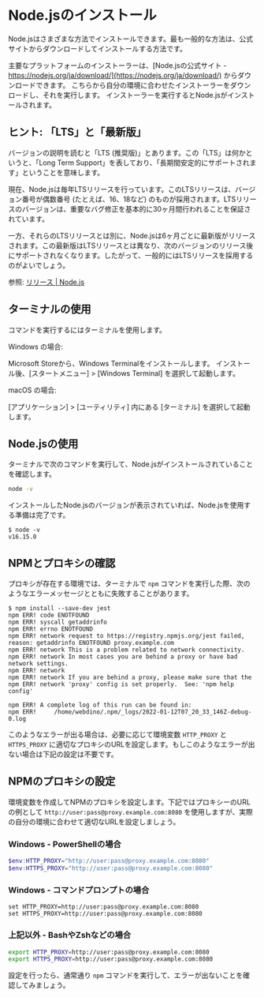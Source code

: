 # Node.jsのインストール

Node.jsはさまざまな方法でインストールできます。最も一般的な方法は、公式サイトからダウンロードしてインストールする方法です。

主要なプラットフォームのインストーラーは、[Node.jsの公式サイト - https://nodejs.org/ja/download/](https://nodejs.org/ja/download/) からダウンロードできます。
こちらから自分の環境に合わせたインストーラーをダウンロードし、それを実行します。
インストーラーを実行するとNode.jsがインストールされます。

## ヒント: 「LTS」と「最新版」

バージョンの説明を読むと「LTS (推奨版)」とあります。この「LTS」は何かというと、「Long Term Support」を表しており、「長期間安定的にサポートされます」ということを意味します。

現在、Node.jsは毎年LTSリリースを行っています。このLTSリリースは、バージョン番号が偶数番号 (たとえば、16、18など) のものが採用されます。LTSリリースのバージョンは、重要なバグ修正を基本的に30ヶ月間行われることを保証されています。

一方、それらのLTSリリースとは別に、Node.jsは6ヶ月ごとに最新版がリリースされます。この最新版はLTSリリースとは異なり、次のバージョンのリリース後にサポートされなくなります。したがって、一般的にはLTSリリースを採用するのがよいでしょう。

参照: [リリース | Node.js](https://nodejs.org/ja/about/releases/)

## ターミナルの使用

コマンドを実行するにはターミナルを使用します。

Windows の場合:

Microsoft Storeから、Windows Terminalをインストールします。
インストール後、[スタートメニュー] > [Windows Terminal] を選択して起動します。

macOS の場合:

[アプリケーション] > [ユーティリティ] 内にある [ターミナル] を選択して起動します。

## Node.jsの使用

ターミナルで次のコマンドを実行して、Node.jsがインストールされていることを確認します。

```bash
node -v
```

インストールしたNode.jsのバージョンが表示されていれば、Node.jsを使用する準備は完了です。

```console
$ node -v
v16.15.0
```

## NPMとプロキシの確認

プロキシが存在する環境では、ターミナルで `npm` コマンドを実行した際、次のようなエラーメッセージとともに失敗することがあります。

```console
$ npm install --save-dev jest
npm ERR! code ENOTFOUND
npm ERR! syscall getaddrinfo
npm ERR! errno ENOTFOUND
npm ERR! network request to https://registry.npmjs.org/jest failed, reason: getaddrinfo ENOTFOUND proxy.example.com
npm ERR! network This is a problem related to network connectivity.
npm ERR! network In most cases you are behind a proxy or have bad network settings.
npm ERR! network
npm ERR! network If you are behind a proxy, please make sure that the
npm ERR! network 'proxy' config is set properly.  See: 'npm help config'

npm ERR! A complete log of this run can be found in:
npm ERR!     /home/webdino/.npm/_logs/2022-01-12T07_20_33_146Z-debug-0.log
```

このようなエラーが出る場合は、必要に応じて環境変数 `HTTP_PROXY` と `HTTPS_PROXY` に適切なプロキシのURLを設定します。もしこのようなエラーが出ない場合は下記の設定は不要です。

## NPMのプロキシの設定

環境変数を作成してNPMのプロキシを設定します。下記ではプロキシーのURLの例として `http://user:pass@proxy.example.com:8080` を使用しますが、実際の自分の環境に合わせて適切なURLを設定しましょう。

### Windows - PowerShellの場合

```powershell
$env:HTTP_PROXY="http://user:pass@proxy.example.com:8080"
$env:HTTPS_PROXY="http://user:pass@proxy.example.com:8080"
```

### Windows - コマンドプロンプトの場合

```
set HTTP_PROXY=http://user:pass@proxy.example.com:8080
set HTTPS_PROXY=http://user:pass@proxy.example.com:8080
```

### 上記以外 - BashやZshなどの場合

```bash
export HTTP_PROXY=http://user:pass@proxy.example.com:8080
export HTTPS_PROXY=http://user:pass@proxy.example.com:8080
```

設定を行ったら、通常通り `npm` コマンドを実行して、エラーが出ないことを確認してみましょう。
